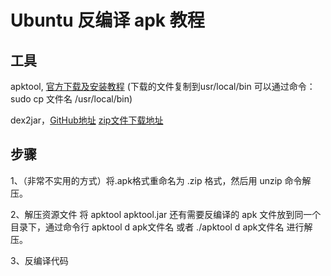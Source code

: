 # Ubuntu 反编译 apk 教程


## 工具

apktool, [官方下载及安装教程](https://ibotpeaches.github.io/Apktool/install/)
(下载的文件复制到usr/local/bin 可以通过命令：sudo cp 文件名 /usr/local/bin)

dex2jar，[GitHub地址](https://github.com/pxb1988/dex2jar) [zip文件下载地址](https://sourceforge.net/projects/dex2jar/files/)



## 步骤

1、（非常不实用的方式）将.apk格式重命名为 .zip 格式，然后用 unzip 命令解压。

2、解压资源文件 将 apktool apktool.jar 还有需要反编译的 apk 文件放到同一个目录下，通过命令行  apktool d apk文件名  或者  ./apktool d apk文件名  进行解压。

3、反编译代码